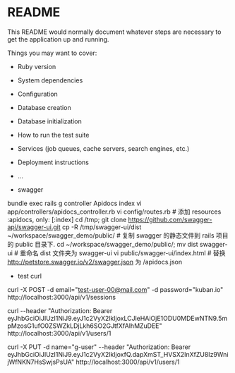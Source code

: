 # README

This README would normally document whatever steps are necessary to get the
application up and running.

Things you may want to cover:

* Ruby version

* System dependencies

* Configuration

* Database creation

* Database initialization

* How to run the test suite

* Services (job queues, cache servers, search engines, etc.)

* Deployment instructions

* ...

* swagger

bundle exec rails g controller Apidocs index
vi app/controllers/apidocs_controller.rb
vi config/routes.rb # 添加 resources :apidocs, only: [:index]
cd /tmp; git clone https://github.com/swagger-api/swagger-ui.git
cp -R /tmp/swagger-ui/dist ~/workspace/swagger_demo/public/ # 复制 swagger 的静态文件到 rails 项目的 public 目录下.
cd ~/workspace/swagger_demo/public/; mv dist swagger-ui # 重命名 dist 文件夹为 swagger-ui
vi public/swagger-ui/index.html # 替换 http://petstore.swagger.io/v2/swagger.json 为 /apidocs.json


* test curl

curl -X POST -d email="test-user-00@mail.com" -d password="kuban.io" http://localhost:3000/api/v1/sessions

curl --header "Authorization: Bearer eyJhbGciOiJIUzI1NiJ9.eyJ1c2VyX2lkIjoxLCJleHAiOjE1ODU0MDEwNTN9.5mpMzosG1ufO0ZSWZkLDjLkh6SO2GJtfXfAlhMZuDEE" http://localhost:3000/api/v1/users/1

curl -X PUT -d name="g-user" --header "Authorization: Bearer eyJhbGciOiJIUzI1NiJ9.eyJ1c2VyX2lkIjoxfQ.dapXmST_HVSX2InXfZU8Iz9WnijWfNKN7HsSwjsPsUA" http://localhost:3000/api/v1/users/1